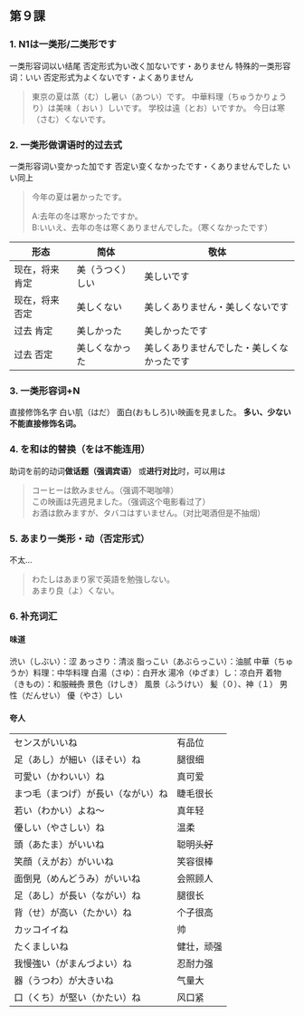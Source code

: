 ## 第９課

### 1. N1は一类形/二类形です
一类形容词以い结尾
否定形式为い改く加ないです・ありません
特殊的一类形容词：いい
否定形式为よくないです・よくありません
> 東京の夏は蒸（む）し暑い（あつい）です。
中華料理（ちゅうかりょうり）は美味（ おい ）しいです。
学校は遠（とお）いですか。
今日は寒（さむ）くないです。

### 2. 一类形做谓语时的过去式
一类形容词い变かった加です
否定い变くなかったです・くありませんでした
いい同上
> 今年の夏は暑かったです。   
>
> A:去年の冬は寒かったですか。   
B:いいえ、去年の冬は寒くありませんでした。（寒くなかったです）

|形态|简体|敬体|
|---|---|---|
|现在，将来 肯定|美（うつく）しい|美しいです|
|现在，将来 否定|美しくない|美しくありません・美しくないです|
|过去 肯定|美しかった|美しかったです|
|过去 否定|美しくなかった|美しくありませんでした・美しくなかったです|

### 3.  一类形容词+N
直接修饰名字
白い肌（はだ）
面白(おもしろ)い映画を見ました。
**多い、少ない不能直接修饰名词。**

### 4. を和は的替换（をは不能连用）
助词を前的动词**做话题（强调宾语）** 或**进行对比**时，可以用は
>コーヒーは飲みません。（强调不喝咖啡）   
この映画は先週見ました。（强调这个电影看过了）   
お酒は飲みますが、タバコはすいません。（对比喝酒但是不抽烟）   

### 5. あまり一类形・动（否定形式）
不太…
>わたしはあまり家で英語を勉強しない。   
あまり良（よ）くない。　

### 6. 补充词汇
#### 味道
渋い（しぶい）：涩
あっさり：清淡
脂っこい（あぶらっこい）：油腻
中華（ちゅうか）料理：中华料理
白湯（さゆ）：白开水
湯冷（ゆざま）し：凉白开
着物（きもの）：和服~~贼贵~~
景色（けしき）
風景（ふうけい）
髪（０）、神（１）
男性（だんせい）
優（やさ）しい

#### 夸人
|||
|---|---|
|センスがいいね|有品位|
|足（あし）が細い（ほそい）ね|腿很细|
|可愛い（かわいい）ね|真可爱|
|まつ毛（まつげ）が長い（ながい）ね|睫毛很长|
|若い（わかい）よね～|真年轻|
|優しい（やさしい）ね|温柔|
|頭（あたま）がいいね|聪明~~头好~~|
|笑顔（えがお）がいいね|笑容很棒|
|面倒見（めんどうみ）がいいね|会照顾人|
|足（あし）が長い（ながい）ね|腿很长|
|背（せ）が高い（たかい）ね|个子很高|
|カッコイイね|帅|
|たくましいね|健壮，顽强|
|我慢強い（がまんづよい）ね|忍耐力强|
|器（うつわ）が大きいね|气量大|
|口（くち）が堅い（かたい）ね|风口紧|
